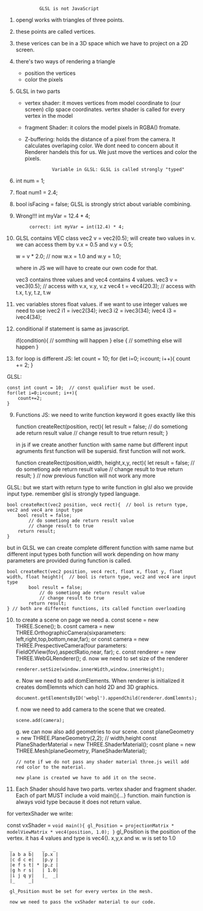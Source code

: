                 GLSL is not JavaScript

1. opengl works with triangles of three points.
2. these points are called vertices.
3. these verices can be in a 3D space
which we have to project on a 2D screen.    
4. there's two ways of rendering a triangle
    + position the vertices
    + color the pixels
5. GLSL  in two parts 
    + vertex shader: it moves vertices from model coordinate to (our screen) clip space coordinates. vertex shader is called for every vertex in the model 
    + fragment Shader:  it colors the model pixels in RGBA() fromate.

    + Z-buffering: holds the distance of a pixel from the camera. It calculates overlaping color. We dont need to concern about it Renderer handels this for us. We just move the vertices and color the pixels.

                    Variable in GLSL: GLSL is called strongly "typed"

1. int num = 1;
2. float num1 = 2.4;
3. bool isFacing = false;
GLSL is strongly strict about variable combining.
4. Wrong!!! 
            int myVar = 12.4 * 4;

            correct: int myVar = int(12.4) * 4;
5. GLSL contains VEC class
    vec2 v = vec2(0.5);  will create two values in v. we can access them by
    v.x = 0.5 and v.y = 0.5;
    
     w = v * 2.0;
     // now w.x = 1.0 and w.y = 1.0;
    
    where in JS we will have to create our own code for that. 

    vec3 contains three values and vec4 contains 4 values.
     vec3 v = vec3(0.5);  // access with v.x, v.y, v.z
     vec4 t = vec4(20.3); // access with t.x, t.y, t.z, t.w

6. vec variables stores float values. if we want to use integer values we need to use
    ivec2 i1 = ivec2(34);
    ivec3 i2 = ivec3(34);
    ivec4 i3 = ivec4(34);

7. conditional if statement is same as javascript.

    if(condition){
        // somthing will happen
    } else {
        // something else will happen
    }

8. for loop is different
JS: 
    let count = 10;
    for (let i=0; i<count; i++){
        count += 2;
    }

GLSL:

    const int count = 10;  // const qualifier must be used.
    for(let i=0;i<count; i++){
        count+=2;
    }

9. Functions
JS:  we need to write function keyword it goes exactly like this

    function createRect(position, rect){
        let result = false;
            // do sometiong ade return result value
            // change result to true
        return result; 
    }

    in js if we create another function with same name but different input agruments first function will be supersid. first function will not work.
    
      function createRect(position,width, height,x,y, rect){
        let result = false;
            // do sometiong ade return result value
            // change result to true
        return result; 
    } // now previous function will not work any more

GLSL: but we start with return type to write function in glsl also we provide 
input type. remember glsl is strongly typed language.

    bool createRect(vec2 position, vec4 rect){  // bool is return type, vec2 and vec4 are input type
        bool result = false;
            // do sometiong ade return result value
            // change result to true
        return result;
    }

but in GLSL we can create complete different function with same name but different input types both function will work depending on how many parameters are provided during function is called. 
 
    bool createRect(vec2 position, vec4 rect, float x, float y, float width, float height){  // bool is return type, vec2 and vec4 are input type
            bool result = false;
                // do sometiong ade return result value
                // change result to true
            return result;
    } // both are different functions, its called function overloading

10. to create a scene on page we need
    a. const scene = new THREE.Scene();
    b. cosnt camera = new THREE.OrthographicCamera(sixparameters: left,right,top,bottom,near,far);
        or const camera = new THREE.PrespectiveCamera(four parameters: FieldOfView(fov),aspectRatio,near,  far);
    c. const renderer = new THREE.WebGLRenderer();
    d. now we need to set size of the renderer

        renderer.setSize(window.innerWidth,window.innerHeight);

    e.  Now we need to add domElements. When renderer is initialized it creates domElemnts which can hold 2D and 3D graphics.  
    
        document.getElementsByID('webgl').appendChild(renderer.domElemnts);
    f. now we  need to add camera to the scene that we created. 

        scene.add(camera);

    g. we can now also add geometries to our scene.
        const planeGeometry = new THREE.PlaneGeometry(2,2); // width,height
        const PlaneShaderMaterial = new THREE.ShaderMaterial();
        cosnt plane = new THREE.Mesh(planeGeometry, PlaneShaderMaterial);

        // note if we do not pass any shader material three.js weill add red color to the material.
    
        new plane is created we have to add it on the secne.



11. Each Shader should have two parts. vertex shader and fragment shader. 
    Each of part MUST include a void main(){...} function.
    main function is always void type because it does not return  value.
 
   for vertexShader we write: 

   const vxShader = `
   void main(){
       gl_Position = projectionMatrix * modelViewMatrix * vec4(position, 1.0);
   }
   `
    gl_Position is the position of the vertex. it has 4 values and type is vec4().
    x,y,x and w. w is set to 1.0
     
     _      _    _   _   
     |a b a b|   |p.x |
     |c d c e|   |p.y |
     |e f s t| * |p.z |
     |g h r s|   | 1.0|
     |i j q y|   |_  _|
     |_     _|   

     gl_Position must be set for every vertex in the mesh.

     now we need to pass the vxShader material to our code.    
